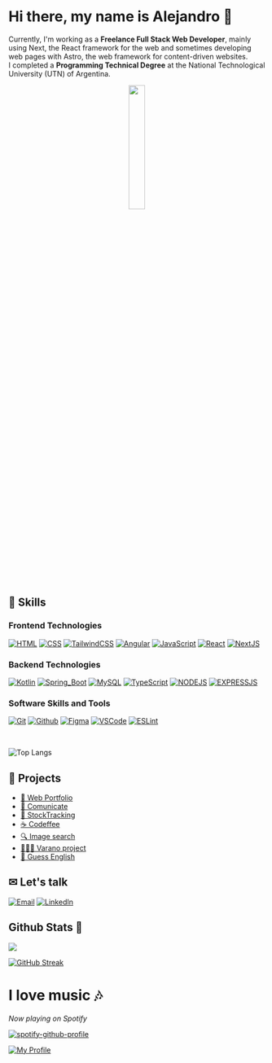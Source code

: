 # Hi there, my name is Alejandro 👋

Currently, I'm working as a **Freelance Full Stack Web Developer**, mainly using Next, the React framework for the web and sometimes developing web pages with Astro, the web framework for content-driven websites.
</br>
I completed a **Programming Technical Degree** at the National Technological University (UTN) of Argentina.


<div align="center">
    <img width="25%" src="https://i.pinimg.com/originals/c5/1f/5a/c51f5ad5cc105c0b2cc6b278a04e4a82.gif" />
</div>

## 📌 Skills

### Frontend Technologies
[![HTML](https://img.shields.io/badge/Html-E34F26?style=for-the-badge&logo=html5&logoColor=white&labelColor=101010)]()
[![CSS](https://img.shields.io/badge/Css-1572B6?style=for-the-badge&logo=css3&logoColor=white&labelColor=101010)]()
[![TailwindCSS](https://img.shields.io/badge/Tailwindcss-06B6D4?style=for-the-badge&logo=tailwindcss&logoColor=white&labelColor=101010)]()
[![Angular](https://img.shields.io/badge/Angular-DD0031?style=for-the-badge&logo=angular&logoColor=white&labelColor=101010)]()
[![JavaScript](https://img.shields.io/badge/JavaScript-F7DF1E?style=for-the-badge&logo=javascript&logoColor=white&labelColor=101010)]()
[![React](https://img.shields.io/badge/React-61DAFB?style=for-the-badge&logo=react&logoColor=white&labelColor=101010)]()
[![NextJS](https://img.shields.io/badge/NextJS-000000?style=for-the-badge&logo=nextdotjs&logoColor=white&labelColor=101010)]()
</br>
### Backend Technologies

[![Kotlin](https://img.shields.io/badge/Kotlin-7F52FF?style=for-the-badge&logo=kotlin&logoColor=white&labelColor=101010)]()
[![Spring_Boot](https://img.shields.io/badge/Spring_Boot-6DB33F?style=for-the-badge&logo=springboot&logoColor=white&labelColor=101010)]()
[![MySQL](https://img.shields.io/badge/MySQL-4479A1?style=for-the-badge&logo=mysql&logoColor=white&labelColor=101010)]()
[![TypeScript](https://img.shields.io/badge/TypeScript-3178C6?style=for-the-badge&logo=typescript&logoColor=white&labelColor=101010)]()
[![NODEJS](https://img.shields.io/badge/NodeJS-339933?style=for-the-badge&logo=nodedotjs&logoColor=white&labelColor=101010)]()
[![EXPRESSJS](https://img.shields.io/badge/Express-000000?style=for-the-badge&logo=express&logoColor=white&labelColor=101010)]()
</br>
### Software Skills and Tools

[![Git](https://img.shields.io/badge/Git-F05032?style=for-the-badge&logo=git&logoColor=white&labelColor=101010)]()
[![Github](https://img.shields.io/badge/github-181717?style=for-the-badge&logo=github&logoColor=white&labelColor=101010)]()
[![Figma](https://img.shields.io/badge/Figma-F24E1E?style=for-the-badge&logo=figma&logoColor=white&labelColor=101010)]()
[![VSCode](https://img.shields.io/badge/vscode-007ACC?style=for-the-badge&logo=visualstudiocode&logoColor=white&labelColor=101010)]()
[![ESLint](https://img.shields.io/badge/eslint-4B32C3?style=for-the-badge&logo=eslint&logoColor=white&labelColor=101010)]()

<br>

![Top Langs](https://github-readme-stats.vercel.app/api/top-langs/?username=alejandrodalzotto&hide_progress=true&theme=onedark&bg_color=00000030&show_icons=true&hide_border=true)

## 🌺 Projects
- [🌌 Web Portfolio](https://alejandrodalzotto-portfolio.vercel.app/)
- [🎤 Comunicate](https://lm4nu.github.io/Comunicate/)
- [🐄 StockTracking](https://github.com/WaldoCuevas/StockTracking)
- [☕ Codeffee](https://codeffee.vercel.app/)
- [🔍 Image search](https://alejandrodalzotto.github.io/galeria-de-imagenes/)
- [👩🏻‍🏫 Varano project](https://github.com/AlejandroDalzotto/varano)
- [🧠 Guess English](https://github.com/AlejandroDalzotto/guess-english)

## ✉ Let's talk

[![Email](https://img.shields.io/badge/Mail-EA4335?style=for-the-badge&logo=gmail&logoColor=white&labelColor=101010)](mailto:aledalzotto15@gmail.com)
[![LinkedIn](https://img.shields.io/badge/linkedin-0A66C2?style=for-the-badge&logo=linkedin&logoColor=white&labelColor=101010)](https://www.linkedin.com/in/alejandro-dalzotto-44214a24b/)

## Github Stats 💯

<picture>
  <source
    srcset="https://github-readme-stats.vercel.app/api?username=alejandrodalzotto&show_icons=true&theme=onedark&bg_color=00000030&hide_border=true"
    media="(prefers-color-scheme: dark)"
  />
  <source
    srcset="https://github-readme-stats.vercel.app/api?username=alejandrodalzotto&show_icons=true&theme=onedark&hide_border=true"
    media="(prefers-color-scheme: light), (prefers-color-scheme: no-preference)"
  />
  <img src="https://github-readme-stats.vercel.app/api?username=alejandrodalzotto&show_icons=true&theme=onedark&bg_color=00000030&hide_border=true" />
</picture>

[![GitHub Streak](https://streak-stats.demolab.com?user=AlejandroDalzotto&theme=onedark&hide_border=true&background=00000030)](https://git.io/streak-stats)

# I love music 🎶

*Now playing on Spotify* 

[![spotify-github-profile](https://spotify-github-profile.vercel.app/api/view?uid=39wqbmfmwtpg6xauxh0yg8rin&cover_image=true&theme=novatorem&show_offline=true&background_color=121212&interchange=false&bar_color=53b14f&bar_color_cover=false)](https://spotify-github-profile.vercel.app/api/view?uid=39wqbmfmwtpg6xauxh0yg8rin&redirect=true)

[![My Profile](https://img.shields.io/badge/My_profile-1DB954?style=for-the-badge&logo=spotify&logoColor=white&labelColor=101010)](https://open.spotify.com/user/39wqbmfmwtpg6xauxh0yg8rin?si=d641ef403ca14f28)
